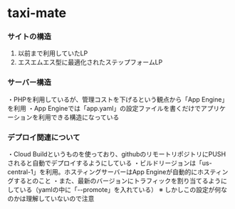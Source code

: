 # taxi-mate

### サイトの構造
1. 以前まで利用していたLP
2. エスエムエス型に最適化されたステップフォームLP

### サーバー構造
・PHPを利用しているが、管理コストを下げるという観点から「App Engine」を利用
・App Engineでは「app.yaml」の設定ファイルを書くだけでアプリケーションを利用できる構造になっている

### デプロイ関連について
・Cloud Buildというものを使っており、githubのリモートリポジトリにPUSHされると自動でデプロイするようにしている
・ビルドリージョンは「us-central-1」を利用。ホスティングサーバーはApp Engineが自動的にホスティングするとのこと
・また、最新のバージョンにトラフィックを割り当てるようにしている（yamlの中に「--promote」を入れている）
※ しかしこの設定が何なのかは理解していないので注意